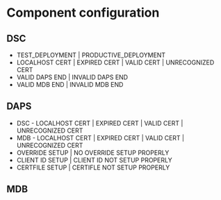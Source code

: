 # Component configuration

## DSC
* TEST_DEPLOYMENT | PRODUCTIVE_DEPLOYMENT
* LOCALHOST CERT | EXPIRED CERT | VALID CERT | UNRECOGNIZED CERT
* VALID DAPS END | INVALID DAPS END
* VALID MDB END | INVALID MDB END

## DAPS
* DSC - LOCALHOST CERT | EXPIRED CERT | VALID CERT | UNRECOGNIZED CERT
* MDB - LOCALHOST CERT | EXPIRED CERT | VALID CERT | UNRECOGNIZED CERT
* OVERRIDE SETUP | NO OVERRIDE SETUP PROPERLY
* CLIENT ID SETUP | CLIENT ID NOT SETUP PROPERLY
* CERTFILE SETUP | CERTIFLE NOT SETUP PROPERLY

## MDB
